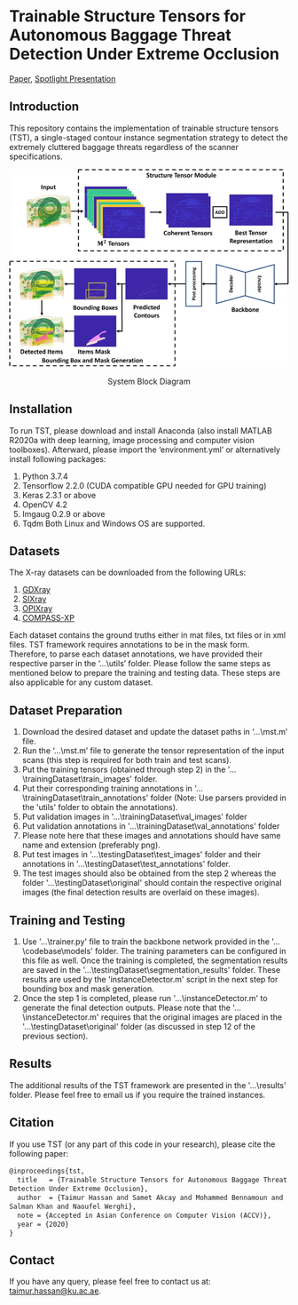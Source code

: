 # Trainable Structure Tensors for Autonomous Baggage Threat Detection Under Extreme Occlusion
[Paper](https://arxiv.org/abs/2009.13158), [Spotlight Presentation](https://youtu.be/T3m57pNdrqE)

## Introduction
This repository contains the implementation of trainable structure tensors (TST), a single-staged contour instance segmentation strategy to detect the extremely cluttered baggage threats regardless of the scanner specifications. 

![TST](/images/tst.png)
<center>System Block Diagram</center>

## Installation
To run TST, please download and install Anaconda (also install MATLAB R2020a with deep learning, image processing and computer vision toolboxes). Afterward, please import the ‘environment.yml’ or alternatively install following packages: 
1. Python 3.7.4 
2. Tensorflow 2.2.0 (CUDA compatible GPU needed for GPU training) 
3. Keras 2.3.1 or above 
4. OpenCV 4.2 
5. Imgaug 0.2.9 or above 
6. Tqdm 
Both Linux and Windows OS are supported.

## Datasets
The X-ray datasets can be downloaded from the following URLs: 
1. [GDXray](https://domingomery.ing.puc.cl/material/gdxray/) 
2. [SIXray](https://github.com/MeioJane/SIXray) 
3. [OPIXray](https://github.com/OPIXray-author/OPIXray) 
4. [COMPASS-XP](https://figshare.com/articles/dataset/COMPASS-XP/9249791)

Each dataset contains the ground truths either in mat files, txt files or in xml files. TST framework requires annotations to be in the mask form. Therefore, to parse each dataset annotations, we have provided their respective parser in the ‘…\utils’ folder. Please follow the same steps as mentioned below to prepare the training and testing data. These steps are also applicable for any custom dataset.

## Dataset Preparation
1. Download the desired dataset and update the dataset paths in ‘…\mst.m’ file.
2. Run the ‘…\mst.m’ file to generate the tensor representation of the input scans (this step is required for both train and test scans). 
3. Put the training tensors (obtained through step 2) in the '…\trainingDataset\train_images' folder. 
4. Put their corresponding training annotations in '…\trainingDataset\train_annotations' folder (Note: Use parsers provided in the 'utils' folder to obtain the annotations). 
5. Put validation images in '…\trainingDataset\val_images' folder 
6. Put validation annotations in '…\trainingDataset\val_annotations' folder 
7. Please note here that these images and annotations should have same name and extension (preferably png). 
8. Put test images in '…\testingDataset\test_images' folder and their annotations in '…\testingDataset\test_annotations' folder. 
9. The test images should also be obtained from the step 2 whereas the folder '…\testingDataset\original' should contain the respective original images (the final detection results are overlaid on these images). 

## Training and Testing
1. Use '…\trainer.py' file to train the backbone network provided in the '…\codebase\models' folder. The training parameters can be configured in this file as well. Once the training is completed, the segmentation results are saved in the '…\testingDataset\segmentation_results' folder. These results are used by the 'instanceDetector.m' script in the next step for bounding box and mask generation. 
2. Once the step 1 is completed, please run '…\instanceDetector.m' to generate the final detection outputs. Please note that the '…\instanceDetector.m' requires that the original images are placed in the '…\testingDataset\original' folder (as discussed in step 12 of the previous section).

## Results
The additional results of the TST framework are presented in the '…\results' folder. Please feel free to email us if you require the trained instances. 

## Citation
If you use TST (or any part of this code in your research), please cite the following paper:

```
@inproceedings{tst,
  title   = {Trainable Structure Tensors for Autonomous Baggage Threat Detection Under Extreme Occlusion},
  author  = {Taimur Hassan and Samet Akcay and Mohammed Bennamoun and Salman Khan and Naoufel Werghi},
  note = {Accepted in Asian Conference on Computer Vision (ACCV)},
  year = {2020}
}
```

## Contact
If you have any query, please feel free to contact us at: taimur.hassan@ku.ac.ae.
